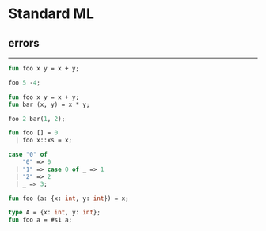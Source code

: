 # Standard ML

## errors

---

```sml
fun foo x y = x + y;

foo 5 -4;
```
<!-- .element: data-thebe-executable-sml data-language="text/x-ocaml" -->

<!--vert-->

```sml
fun foo x y = x + y;
fun bar (x, y) = x * y;

foo 2 bar(1, 2);
```
<!-- .element: data-thebe-executable-sml data-language="text/x-ocaml" -->

<!--vert-->

```sml
fun foo [] = 0
  | foo x::xs = x;
```
<!-- .element: data-thebe-executable-sml data-language="text/x-ocaml" -->

<!--vert-->

```sml
case "0" of
    "0" => 0
  | "1" => case 0 of _ => 1
  | "2" => 2
  | _ => 3;
```
<!-- .element: data-thebe-executable-sml data-language="text/x-ocaml" -->

<!--vert-->

```sml
fun foo (a: {x: int, y: int}) = x;
```
<!-- .element: data-thebe-executable-sml data-language="text/x-ocaml" -->

<!--vert-->

```sml
type A = {x: int, y: int};
fun foo a = #s1 a;
```
<!-- .element: data-thebe-executable-sml data-language="text/x-ocaml" -->
